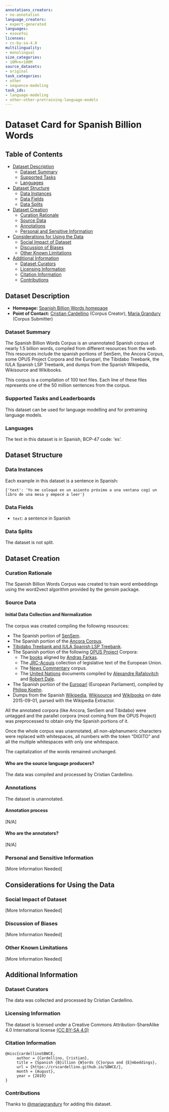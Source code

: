 ```yaml
---
annotations_creators:
- no-annotation
language_creators:
- expert-generated
languages:
- esovefoi
licenses:
- cc-by-sa-4.0
multilinguality:
- monolingual
size_categories:
- 10M<n<100M
source_datasets:
- original
task_categories:
- other
- sequence-modeling
task_ids:
- language-modeling
- other-other-pretraining-language-models
---
```


# Dataset Card for Spanish Billion Words

## Table of Contents
- [Dataset Description](#dataset-description)
  - [Dataset Summary](#dataset-summary)
  - [Supported Tasks](#supported-tasks-and-leaderboards)
  - [Languages](#languages)
- [Dataset Structure](#dataset-structure)
  - [Data Instances](#data-instances)
  - [Data Fields](#data-instances)
  - [Data Splits](#data-instances)
- [Dataset Creation](#dataset-creation)
  - [Curation Rationale](#curation-rationale)
  - [Source Data](#source-data)
  - [Annotations](#annotations)
  - [Personal and Sensitive Information](#personal-and-sensitive-information)
- [Considerations for Using the Data](#considerations-for-using-the-data)
  - [Social Impact of Dataset](#social-impact-of-dataset)
  - [Discussion of Biases](#discussion-of-biases)
  - [Other Known Limitations](#other-known-limitations)
- [Additional Information](#additional-information)
  - [Dataset Curators](#dataset-curators)
  - [Licensing Information](#licensing-information)
  - [Citation Information](#citation-information)
  - [Contributions](#contributions)

## Dataset Description

- **Homepage:** [Spanish Billion Words homepage](https://crscardellino.github.io/SBWCE/)
- **Point of Contact:** [Cristian Cardellino](mailto:ccardellino@unc.edu.ar) (Corpus Creator), [María Grandury](mailto:mariagrandury@gmail.com) (Corpus Submitter)

### Dataset Summary

The Spanish Billion Words Corpus is an unannotated Spanish corpus of nearly 1.5 billion words, compiled from different resources from the web. 
This resources include the spanish portions of SenSem, the Ancora Corpus, some OPUS Project Corpora and the Europarl,
the Tibidabo Treebank, the IULA Spanish LSP Treebank, and dumps from the Spanish Wikipedia, Wikisource and Wikibooks.

This corpus is a compilation of 100 text files. Each line of these files represents one of the 50 million sentences from the corpus.

### Supported Tasks and Leaderboards

This dataset can be used for language modelling and for pretraining language models.

### Languages

The text in this dataset is in Spanish, BCP-47 code: 'es'.

## Dataset Structure

### Data Instances

Each example in this dataset is a sentence in Spanish:
```
{'text': 'Yo me coloqué en un asiento próximo a una ventana cogí un libro de una mesa y empecé a leer'}
```

### Data Fields

- `text`: a sentence in Spanish

### Data Splits

The dataset is not split.

## Dataset Creation

### Curation Rationale

The Spanish Billion Words Corpus was created to train word embeddings using the word2vect algorithm provided by the gensim package.

### Source Data

#### Initial Data Collection and Normalization

The corpus was created compiling the following resources:

- The Spanish portion of [SenSem]().
- The Spanish portion of the [Ancora Corpus](http://clic.ub.edu/corpus/en).
- [Tibidabo Treebank and IULA Spanish LSP Treebank](http://lod.iula.upf.edu/resources/metadata_TRL_Tibidabo_LSP_treebank_ES).
- The Spanish portion of the following [OPUS Project](http://opus.nlpl.eu/index.php) Corpora:
    - The [books](http://opus.nlpl.eu/Books.php) aligned by [Andras Farkas](https://farkastranslations.com/).
    - The [JRC-Acquis](http://opus.nlpl.eu/JRC-Acquis.php) collection of legislative text of the European Union.
    - The [News Commentary](http://opus.nlpl.eu/News-Commentary.php) corpus.
    - The [United Nations](http://opus.nlpl.eu/UN.php) documents compiled by [Alexandre Rafalovitch](https://www.outerthoughts.com/) and [Robert Dale](http://web.science.mq.edu.au/~rdale/).
- The Spanish portion of the [Europarl](http://statmt.org/europarl/) (European Parliament), compiled by [Philipp Koehn](https://homepages.inf.ed.ac.uk/pkoehn/).
- Dumps from the Spanish [Wikipedia](https://es.wikipedia.org/wiki/Wikipedia:Portada), [Wikisource](https://es.wikisource.org/wiki/Portada) and [Wikibooks](https://es.wikibooks.org/wiki/Portada) on date 2015-09-01, parsed with the Wikipedia Extractor.

All the annotated corpora (like Ancora, SenSem and Tibidabo) were untagged and
the parallel corpora (most coming from the OPUS Project) was preprocessed to obtain only the Spanish portions of it.

Once the whole corpus was unannotated, all non-alphanumeric characters were replaced with whitespaces, 
all numbers with the token “DIGITO” and all the multiple whitespaces with only one whitespace.

The capitalization of the words remained unchanged.

#### Who are the source language producers?

The data was compiled and processed by Cristian Cardellino.

### Annotations

The dataset is unannotated. 

#### Annotation process

[N/A]

#### Who are the annotators?

[N/A]

### Personal and Sensitive Information

[More Information Needed]

## Considerations for Using the Data

### Social Impact of Dataset

[More Information Needed]

### Discussion of Biases

[More Information Needed]

### Other Known Limitations

[More Information Needed]

## Additional Information

### Dataset Curators

The data was collected and processed by Cristian Cardellino.

### Licensing Information

The dataset is licensed under a Creative Commons Attribution-ShareAlike 4.0 International license 
[(CC BY-SA 4.0)](https://creativecommons.org/licenses/by-sa/4.0/)

### Citation Information
```
@misc{cardellinoSBWCE,
     author = {Cardellino, Cristian},
     title = {Spanish {B}illion {W}ords {C}orpus and {E}mbeddings},
     url = {https://crscardellino.github.io/SBWCE/},
     month = {August},
     year = {2019}
}
```
### Contributions

Thanks to [@mariagrandury](https://github.com/mariagrandury) for adding this dataset.